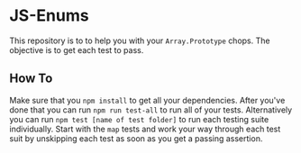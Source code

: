 # JS-Enums
This repository is to to help you with your `Array.Prototype` chops. The objective is to get each test to pass.

## How To

Make sure that you `npm install` to get all your dependencies. After you've done that you can run `npm run test-all` to run all of your tests. Alternatively you can run `npm test [name of test folder]` to run each testing suite individually. Start with the `map` tests and work your way through each test suit by unskipping each test as soon as you get a passing assertion. 
